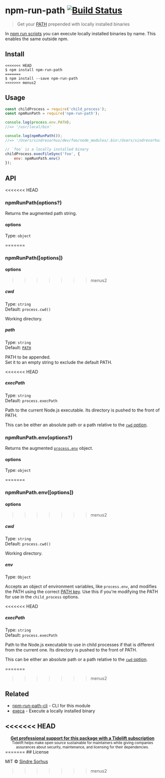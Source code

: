 # npm-run-path [![Build Status](https://travis-ci.org/sindresorhus/npm-run-path.svg?branch=master)](https://travis-ci.org/sindresorhus/npm-run-path)

> Get your [PATH](https://en.wikipedia.org/wiki/PATH_(variable)) prepended with locally installed binaries

In [npm run scripts](https://docs.npmjs.com/cli/run-script) you can execute locally installed binaries by name. This enables the same outside npm.


## Install

```
<<<<<<< HEAD
$ npm install npm-run-path
=======
$ npm install --save npm-run-path
>>>>>>> menus2
```


## Usage

```js
const childProcess = require('child_process');
const npmRunPath = require('npm-run-path');

console.log(process.env.PATH);
//=> '/usr/local/bin'

console.log(npmRunPath());
//=> '/Users/sindresorhus/dev/foo/node_modules/.bin:/Users/sindresorhus/dev/node_modules/.bin:/Users/sindresorhus/node_modules/.bin:/Users/node_modules/.bin:/node_modules/.bin:/usr/local/bin'

// `foo` is a locally installed binary
childProcess.execFileSync('foo', {
	env: npmRunPath.env()
});
```


## API

<<<<<<< HEAD
### npmRunPath(options?)

Returns the augmented path string.

#### options

Type: `object`

=======
### npmRunPath([options])

#### options

>>>>>>> menus2
##### cwd

Type: `string`<br>
Default: `process.cwd()`

Working directory.

##### path

Type: `string`<br>
Default: [`PATH`](https://github.com/sindresorhus/path-key)

PATH to be appended.<br>
Set it to an empty string to exclude the default PATH.

<<<<<<< HEAD
##### execPath

Type: `string`<br>
Default: `process.execPath`

Path to the current Node.js executable. Its directory is pushed to the front of PATH.

This can be either an absolute path or a path relative to the [`cwd` option](#cwd).

### npmRunPath.env(options?)

Returns the augmented [`process.env`](https://nodejs.org/api/process.html#process_process_env) object.

#### options

Type: `object`

=======
### npmRunPath.env([options])

#### options

>>>>>>> menus2
##### cwd

Type: `string`<br>
Default: `process.cwd()`

Working directory.

##### env

Type: `Object`

Accepts an object of environment variables, like `process.env`, and modifies the PATH using the correct [PATH key](https://github.com/sindresorhus/path-key). Use this if you're modifying the PATH for use in the `child_process` options.

<<<<<<< HEAD
##### execPath

Type: `string`<br>
Default: `process.execPath`

Path to the Node.js executable to use in child processes if that is different from the current one. Its directory is pushed to the front of PATH.

This can be either an absolute path or a path relative to the [`cwd` option](#cwd).

=======
>>>>>>> menus2

## Related

- [npm-run-path-cli](https://github.com/sindresorhus/npm-run-path-cli) - CLI for this module
- [execa](https://github.com/sindresorhus/execa) - Execute a locally installed binary


<<<<<<< HEAD
---

<div align="center">
	<b>
		<a href="https://tidelift.com/subscription/pkg/npm-npm-run-path?utm_source=npm-npm-run-path&utm_medium=referral&utm_campaign=readme">Get professional support for this package with a Tidelift subscription</a>
	</b>
	<br>
	<sub>
		Tidelift helps make open source sustainable for maintainers while giving companies<br>assurances about security, maintenance, and licensing for their dependencies.
	</sub>
</div>
=======
## License

MIT © [Sindre Sorhus](https://sindresorhus.com)
>>>>>>> menus2
